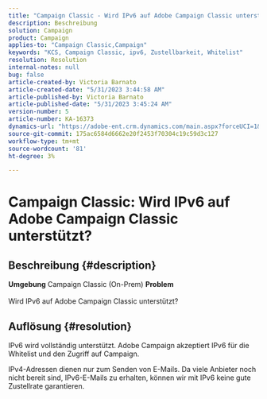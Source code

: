 ```yaml
---
title: "Campaign Classic - Wird IPv6 auf Adobe Campaign Classic unterstützt?"
description: Beschreibung
solution: Campaign
product: Campaign
applies-to: "Campaign Classic,Campaign"
keywords: "KCS, Campaign Classic, ipv6, Zustellbarkeit, Whitelist"
resolution: Resolution
internal-notes: null
bug: false
article-created-by: Victoria Barnato
article-created-date: "5/31/2023 3:44:58 AM"
article-published-by: Victoria Barnato
article-published-date: "5/31/2023 3:45:24 AM"
version-number: 5
article-number: KA-16373
dynamics-url: "https://adobe-ent.crm.dynamics.com/main.aspx?forceUCI=1&pagetype=entityrecord&etn=knowledgearticle&id=66d40181-65ff-ed11-8f6e-6045bd006149"
source-git-commit: 175ac6584d6662e20f2453f70304c19c59d3c127
workflow-type: tm+mt
source-wordcount: '81'
ht-degree: 3%

---
```


# Campaign Classic: Wird IPv6 auf Adobe Campaign Classic unterstützt?

## Beschreibung {#description}

<b>Umgebung</b>
Campaign Classic (On-Prem)
<b>Problem</b><br><br>Wird IPv6 auf Adobe Campaign Classic unterstützt?<br>

## Auflösung {#resolution}


IPv6 wird vollständig unterstützt. Adobe Campaign akzeptiert IPv6 für die Whitelist und den Zugriff auf Campaign.

IPv4-Adressen dienen nur zum Senden von E-Mails. Da viele Anbieter noch nicht bereit sind, IPv6-E-Mails zu erhalten, können wir mit IPv6 keine gute Zustellrate garantieren.
